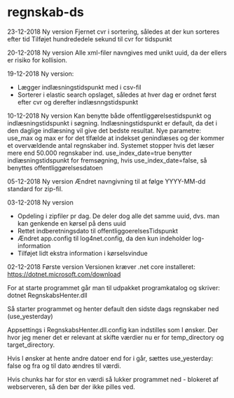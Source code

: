 # regnskab-ds
23-12-2018 Ny version
Fjernet cvr i sortering, således at der kun sorteres efter tid
Tilføjet hundrededele sekund til cvr for tidspunkt

20-12-2018 Ny version
Alle xml-filer navngives med unikt uuid, da der ellers er risiko for kollision.

19-12-2018 Ny version: 
- Lægger indlæsningstidspunkt med i csv-fil
- Sorterer i elastic search opslaget, således at hver dag er ordnet først efter cvr og derefter indlæsnngstidspunkt 

10-12-2018 Ny version
Kan benytte både offentliggørelsestidspunkt og indlæsningstidspunkt i søgning. Indlæsningstidspunkt er default, da det i den daglige indlæsning vil give det bedste resultat.
Nye parametre:
        <add key="use_max"           value="true"/>
        <add key="use_index_date"    value="true"/>
        <add key="max"               value="50000"/>
use_max og max er for det tlfælde at indekset genindlæses og der kommer et overvældende antal regnskaber ind. Systemet stopper hvis det læser mere end 50.000 regnskaber ind. 
use_index_date=true benytter indlæsningstidspunkt for fremsøgning, hvis use_index_date=false, så benyttes offentliggørelsesdatoen

05-12-2018 Ny version
Ændret navngivning til at følge YYYY-MM-dd standard for zip-fil.

03-12-2018 Ny version

- Opdeling i zipfiler pr dag. De deler dog alle det samme uuid, dvs. man kan genkende en kørsel på dens uuid
- Rettet indberetningsdato til offentliggoerelsesTidspunkt
- Ændret app.config til log4net.config, da den kun indeholder log-information
- Tilføjet lidt ekstra information i kørselsvindue 

02-12-2018 Første version
Versionen kræver .net core installeret: https://dotnet.microsoft.com/download

For at starte programmet går man til udpakket programkatalog og skriver: 
dotnet RegnskabsHenter.dll

Så starter programmet og henter default den sidste dags regnskaber ned (use_yesterday)

Appsettings i RegnskabsHenter.dll.config kan indstilles som I ønsker.
Der hvor jeg mener det er relevant at skifte værdier nu er for temp_directory og target_directory.

Hvis I ønsker at hente andre datoer end for i går, sættes use_yesterday: false og fra og til dato ændres til værdi. 

Hvis chunks har for stor en værdi så lukker programmet ned - blokeret af webserveren, så den bør der ikke pilles ved. 

 <appSettings>
        <add key="temp_directory"    value= "\\localhost\c$\temp\"/>
        <add key="target_directory"  value= "\\localhost\c$\result\"/>
        <add key="name_of_run"       value= "Regnskabskoersel"/>
        <add key="chunks"            value="70"/>
        <add key="page_size"         value="2000"/>
        <add key="base_uri"          value="http://distribution.virk.dk" />
        <add key="start_date"        value="29-11-2018" />
        <add key="end_date"         value="02-12-2018" />
        <add key="use_yesterday"     value="true"/>
    </appSettings>